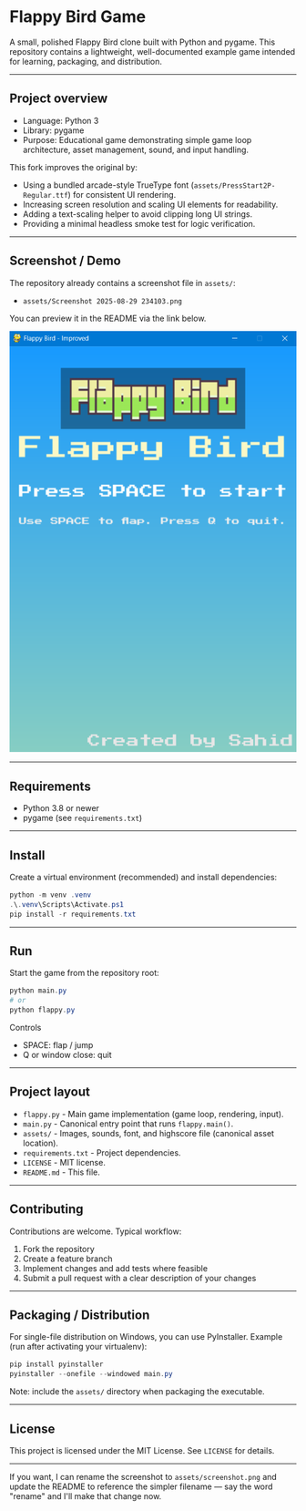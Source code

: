 # Flappy Bird Game

A small, polished Flappy Bird clone built with Python and pygame.
This repository contains a lightweight, well-documented example game intended for learning, packaging, and distribution.

---

## Project overview

- Language: Python 3
- Library: pygame
- Purpose: Educational game demonstrating simple game loop architecture, asset management, sound, and input handling.

This fork improves the original by:

- Using a bundled arcade-style TrueType font (`assets/PressStart2P-Regular.ttf`) for consistent UI rendering.
- Increasing screen resolution and scaling UI elements for readability.
- Adding a text-scaling helper to avoid clipping long UI strings.
- Providing a minimal headless smoke test for logic verification.

---

## Screenshot / Demo

The repository already contains a screenshot file in `assets/`:

- `assets/Screenshot 2025-08-29 234103.png`

You can preview it in the README via the link below. 

![Gameplay screenshot](assets/screenshot.png)


---

## Requirements

- Python 3.8 or newer
- pygame (see `requirements.txt`)

---

## Install

Create a virtual environment (recommended) and install dependencies:

```powershell
python -m venv .venv
.\.venv\Scripts\Activate.ps1
pip install -r requirements.txt
```

---

## Run

Start the game from the repository root:

```powershell
python main.py
# or
python flappy.py
```

Controls

- SPACE: flap / jump
- Q or window close: quit

---

## Project layout

- `flappy.py` - Main game implementation (game loop, rendering, input).
- `main.py` - Canonical entry point that runs `flappy.main()`.
- `assets/` - Images, sounds, font, and highscore file (canonical asset location).
- `requirements.txt` - Project dependencies.
- `LICENSE` - MIT license.
- `README.md` - This file.

---
## Contributing

Contributions are welcome. Typical workflow:

1. Fork the repository
2. Create a feature branch
3. Implement changes and add tests where feasible
4. Submit a pull request with a clear description of your changes

---

## Packaging / Distribution

For single-file distribution on Windows, you can use PyInstaller. Example (run after activating your virtualenv):

```powershell
pip install pyinstaller
pyinstaller --onefile --windowed main.py
```

Note: include the `assets/` directory when packaging the executable.

---

## License

This project is licensed under the MIT License. See `LICENSE` for details.

---

If you want, I can rename the screenshot to `assets/screenshot.png` and update the README to reference the simpler filename — say the word "rename" and I'll make that change now.
